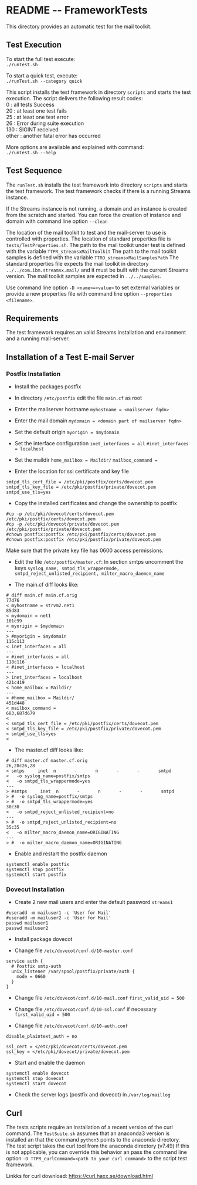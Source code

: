 # README --  FrameworkTests

This directory provides an automatic test for the mail toolkit.

## Test Execution

To start the full test execute:  
`./runTest.sh`

To start a quick test, execute:  
`./runTest.sh --category quick`

This script installs the test framework in directory `scripts` and starts the test execution. The script delivers the following result codes:  
0     : all tests Success  
20    : at least one test fails  
25    : at least one test error  
26    : Error during suite execution  
130   : SIGINT received  
other : another fatal error has occurred  

More options are available and explained with command:  
`./runTest.sh --help`

## Test Sequence

The `runTest.sh` installs the test framework into directory `scripts` and starts the test framework. The test framework 
checks if there is a running Streams instance. 

If the Streams instance is not running, a domain and an instance is created from the scratch and started. You can force the 
creation of instance and domain with command line option `--clean`

The location of the mail toolkit to test and the mail-server to use is controlled with properties. The location of standard properties file is 
`tests/TestProperties.sh`.
The path to the mail toolkit under test is defined with the variable `TTPR_streamsxMailToolkit`
The path to the mail toolkit samples is defined with the variable `TTRO_streamsxMailSamplesPath`
The standard properties file expects the mail toolkit in directory `../../com.ibm.streamsx.mail/` and it must be built with the current Streams version. 
The mail toolkit samples are expected in `../../samples`. 

Use command line option `-D <name>=<value>` to set external variables or provide a new properties file with command line option 
`--properties <filename>`.

## Requirements

The test framework requires an valid Streams installation and environment and a running mail-server.

## Installation of a Test E-mail Server

### Postfix Installation 
* Install the packages postfix

* In directory `/etc/postfix` edit the file `main.cf` as root

* Enter the mailserver hostname
```myhostname = <mailserver fqdn>```

* Enter the mail domain
```mydomain = <domain part of mailserver fqdn>```

* Set the default origin
```myorigin = $mydomain```

* Set the interface configuration
```inet_interfaces = all```
```#inet_interfaces = localhost```

* Set the maildir
```home_mailbox = Maildir/```
```mailbox_command =```

* Enter the location for ssl certificate and key file
```
smtpd_tls_cert_file = /etc/pki/postfix/certs/dovecot.pem
smtpd_tls_key_file = /etc/pki/postfix/private/dovecot.pem
smtpd_use_tls=yes
```
* Copy the installed certificates and change the ownership to postfix
```
#cp -p /etc/pki/dovecot/certs/dovecot.pem /etc/pki/postfix/certs/dovecot.pem
#cp -p /etc/pki/dovecot/private/dovecot.pem /etc/pki/postfix/private/dovecot.pem
#chown postfix:postfix /etc/pki/postfix/certs/dovecot.pem
#chown postfix:postfix /etc/pki/postfix/private/dovecot.pem
```
Make sure that the private key file has 0600 access permissions.

* Edit the file `/etc/postfix/master.cf`: In section smtps uncomment the keys 
`syslog_name, smtpd_tls_wrappermode, smtpd_reject_unlisted_recipient, milter_macro_daemon_name`

* The main.cf diff looks like:
```
# diff main.cf main.cf.orig 
77d76
< myhostname = strvm2.net1
85d83
< mydomain = net1
101c99
< myorigin = $mydomain
---
> #myorigin = $mydomain
115c113
< inet_interfaces = all
---
> #inet_interfaces = all
118c116
< #inet_interfaces = localhost
---
> inet_interfaces = localhost
421c419
< home_mailbox = Maildir/
---
> #home_mailbox = Maildir/
451d448
< mailbox_command = 
683,687d679
< 
< smtpd_tls_cert_file = /etc/pki/postfix/certs/dovecot.pem
< smtpd_tls_key_file = /etc/pki/postfix/private/dovecot.pem
< smtpd_use_tls=yes
< 
```

* The master.cf diff looks like:
```
# diff master.cf master.cf.orig 
26,28c26,28
< smtps     inet  n       -       n       -       -       smtpd
<   -o syslog_name=postfix/smtps
<   -o smtpd_tls_wrappermode=yes
---
> #smtps     inet  n       -       n       -       -       smtpd
> #  -o syslog_name=postfix/smtps
> #  -o smtpd_tls_wrappermode=yes
30c30
<   -o smtpd_reject_unlisted_recipient=no
---
> #  -o smtpd_reject_unlisted_recipient=no
35c35
<   -o milter_macro_daemon_name=ORIGINATING
---
> #  -o milter_macro_daemon_name=ORIGINATING
```

* Enable and restart the postfix daemon
```
systemctl enable postfix
systemctl stop postfix
systemctl start postfix
```

### Dovecut Installation 

* Create 2 new mail users and enter the default password `streams1`
```
#useradd -m mailuser1 -c 'User for Mail'
#useradd -m mailuser2 -c 'User for Mail'
passwd mailuser1
passwd mailuser2
```

* Install package dovecot

* Change file `/etc/dovecot/conf.d/10-master.conf`
```
service auth {
  # Postfix smtp-auth
  unix_listener /var/spool/postfix/private/auth {
    mode = 0660
  }
}
```

* Change file `/etc/dovecot/conf.d/10-mail.conf`
```first_valid_uid = 500```

* Change file `/etc/dovecot/conf.d/10-ssl.conf` if necessary
```first_valid_uid = 500```

* Change file `/etc/dovecot/conf.d/10-auth.conf`
```
disable_plaintext_auth = no

ssl_cert = </etc/pki/dovecot/certs/dovecot.pem
ssl_key = </etc/pki/dovecot/private/dovecot.pem
```
* Start and enable the daemon
```
systemctl enable dovecot
systemctl stop dovecot
systemctl start dovecot
```
* Check the server logs (postfix and dovecot) in `/var/log/maillog`

## Curl

The tests scripts require an installation of a recent version of the curl command.
The `TestSuite.sh` assumes that an anaconda3 version is installed an that the command
`python3` points to the anaconda directory. The test script takes the curl tool from 
the anaconda directory (v7.49)
If this is not applicable, you can override this behavior an pass the command line option 
`-D TTPR_curlCommand=<path to your curl command>`
 to the script test framework.
 
Linkks for curl download:
https://curl.haxx.se/download.html
